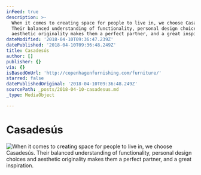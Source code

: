 ```yaml
---
inFeed: true
description: >-
  When it comes to creating space for people to live in, we choose Casadesús.
  Their balanced understanding of functionality, personal design choices and
  aesthetic originality makes them a perfect partner, and a great inspiration. 
dateModified: '2018-04-10T09:36:47.239Z'
datePublished: '2018-04-10T09:36:48.249Z'
title: Casadesús
author: []
publisher: {}
via: {}
isBasedOnUrl: 'http://copenhagenfurnishing.com/furniture/'
starred: false
datePublishedOriginal: '2018-04-10T09:36:48.249Z'
sourcePath: _posts/2018-04-10-casadesus.md
_type: MediaObject

---
```

# Casadesús
![When it comes to creating space for people to live in, we choose Casadesús. Their balanced understanding of functionality, personal design choices and aesthetic originality makes them a perfect partner, and a great inspiration. ](https://the-grid-user-content.s3-us-west-2.amazonaws.com/94c2da1e-ab34-4217-9c1f-acb2923ee3e6.jpg)
